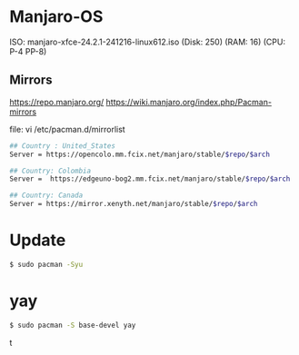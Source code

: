 # Manjaro-OS
ISO: manjaro-xfce-24.2.1-241216-linux612.iso (Disk: 250) (RAM: 16) (CPU: P-4 PP-8)

## Mirrors
https://repo.manjaro.org/
https://wiki.manjaro.org/index.php/Pacman-mirrors

file: vi /etc/pacman.d/mirrorlist 
```bash
## Country : United_States
Server = https://opencolo.mm.fcix.net/manjaro/stable/$repo/$arch

## Country: Colombia
Server =  https://edgeuno-bog2.mm.fcix.net/manjaro/stable/$repo/$arch

## Country: Canada
Server = https://mirror.xenyth.net/manjaro/stable/$repo/$arch

```

# Update
```bash
$ sudo pacman -Syu
```

# yay
```bash
$ sudo pacman -S base-devel yay
```

t
